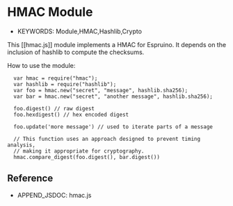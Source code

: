 <!--- Copyright (c) 2014 Mikael Ganehag Brorsson. See the file LICENSE for copying permission. -->
HMAC Module
===========

* KEYWORDS: Module,HMAC,Hashlib,Crypto

This [[hmac.js]] module implements a HMAC for Espruino.  It depends on the inclusion of hashlib to compute the checksums.

How to use the module:

```
  var hmac = require("hmac");
  var hashlib = require("hashlib");
  var foo = hmac.new("secret", "message", hashlib.sha256);
  var bar = hmac.new("secret", "another message", hashlib.sha256);

  foo.digest() // raw digest
  foo.hexdigest() // hex encoded digest

  foo.update('more message') // used to iterate parts of a message

  // This function uses an approach designed to prevent timing analysis,
  // making it appropriate for cryptography.
  hmac.compare_digest(foo.digest(), bar.digest())
```

Reference
--------------
 
* APPEND_JSDOC: hmac.js
